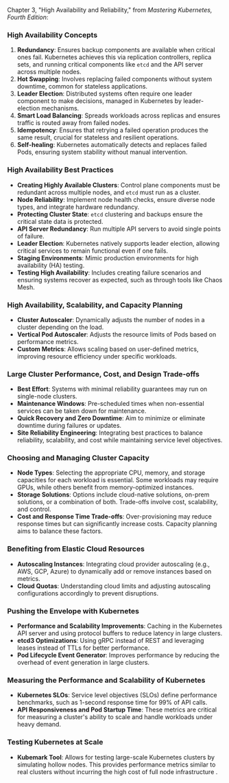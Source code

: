 Chapter 3, "High Availability and Reliability," from *Mastering Kubernetes, Fourth Edition*:

### **High Availability Concepts**
1. **Redundancy**: Ensures backup components are available when critical ones fail. Kubernetes achieves this via replication controllers, replica sets, and running critical components like `etcd` and the API server across multiple nodes.
2. **Hot Swapping**: Involves replacing failed components without system downtime, common for stateless applications.
3. **Leader Election**: Distributed systems often require one leader component to make decisions, managed in Kubernetes by leader-election mechanisms.
4. **Smart Load Balancing**: Spreads workloads across replicas and ensures traffic is routed away from failed nodes.
5. **Idempotency**: Ensures that retrying a failed operation produces the same result, crucial for stateless and resilient operations.
6. **Self-healing**: Kubernetes automatically detects and replaces failed Pods, ensuring system stability without manual intervention.

### **High Availability Best Practices**
- **Creating Highly Available Clusters**: Control plane components must be redundant across multiple nodes, and `etcd` must run as a cluster.
- **Node Reliability**: Implement node health checks, ensure diverse node types, and integrate hardware redundancy.
- **Protecting Cluster State**: `etcd` clustering and backups ensure the critical state data is protected.
- **API Server Redundancy**: Run multiple API servers to avoid single points of failure.
- **Leader Election**: Kubernetes natively supports leader election, allowing critical services to remain functional even if one fails.
- **Staging Environments**: Mimic production environments for high availability (HA) testing.
- **Testing High Availability**: Includes creating failure scenarios and ensuring systems recover as expected, such as through tools like Chaos Mesh.

### **High Availability, Scalability, and Capacity Planning**
- **Cluster Autoscaler**: Dynamically adjusts the number of nodes in a cluster depending on the load.
- **Vertical Pod Autoscaler**: Adjusts the resource limits of Pods based on performance metrics.
- **Custom Metrics**: Allows scaling based on user-defined metrics, improving resource efficiency under specific workloads.

### **Large Cluster Performance, Cost, and Design Trade-offs**
- **Best Effort**: Systems with minimal reliability guarantees may run on single-node clusters.
- **Maintenance Windows**: Pre-scheduled times when non-essential services can be taken down for maintenance.
- **Quick Recovery and Zero Downtime**: Aim to minimize or eliminate downtime during failures or updates.
- **Site Reliability Engineering**: Integrating best practices to balance reliability, scalability, and cost while maintaining service level objectives.

### **Choosing and Managing Cluster Capacity**
- **Node Types**: Selecting the appropriate CPU, memory, and storage capacities for each workload is essential. Some workloads may require GPUs, while others benefit from memory-optimized instances.
- **Storage Solutions**: Options include cloud-native solutions, on-prem solutions, or a combination of both. Trade-offs involve cost, scalability, and control.
- **Cost and Response Time Trade-offs**: Over-provisioning may reduce response times but can significantly increase costs. Capacity planning aims to balance these factors.

### **Benefiting from Elastic Cloud Resources**
- **Autoscaling Instances**: Integrating cloud provider autoscaling (e.g., AWS, GCP, Azure) to dynamically add or remove instances based on metrics.
- **Cloud Quotas**: Understanding cloud limits and adjusting autoscaling configurations accordingly to prevent disruptions.

### **Pushing the Envelope with Kubernetes**
- **Performance and Scalability Improvements**: Caching in the Kubernetes API server and using protocol buffers to reduce latency in large clusters.
- **etcd3 Optimizations**: Using gRPC instead of REST and leveraging leases instead of TTLs for better performance.
- **Pod Lifecycle Event Generator**: Improves performance by reducing the overhead of event generation in large clusters.

### **Measuring the Performance and Scalability of Kubernetes**
- **Kubernetes SLOs**: Service level objectives (SLOs) define performance benchmarks, such as 1-second response time for 99% of API calls.
- **API Responsiveness and Pod Startup Time**: These metrics are critical for measuring a cluster's ability to scale and handle workloads under heavy demand.

### **Testing Kubernetes at Scale**
- **Kubemark Tool**: Allows for testing large-scale Kubernetes clusters by simulating hollow nodes. This provides performance metrics similar to real clusters without incurring the high cost of full node infrastructure   .